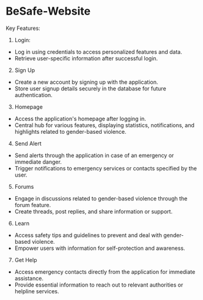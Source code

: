 # BeSafe-Website

Key Features:

1. Login:
- Log in using credentials to access personalized features and data.
- Retrieve user-specific information after successful login.

2. Sign Up
- Create a new account by signing up with the application.
- Store user signup details securely in the database for future authentication.

3. Homepage
- Access the application's homepage after logging in.
- Central hub for various features, displaying statistics, notifications, and highlights related to gender-based violence.

4. Send Alert
- Send alerts through the application in case of an emergency or immediate danger.
- Trigger notifications to emergency services or contacts specified by the user.

5. Forums
- Engage in discussions related to gender-based violence through the forum feature.
- Create threads, post replies, and share information or support.

6. Learn
- Access safety tips and guidelines to prevent and deal with gender-based violence.
- Empower users with information for self-protection and awareness.

7. Get Help
- Access emergency contacts directly from the application for immediate assistance.
- Provide essential information to reach out to relevant authorities or helpline services.
